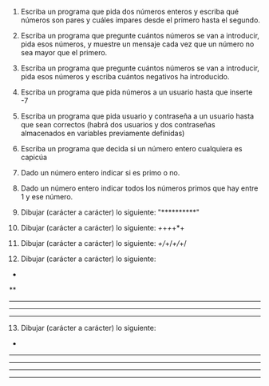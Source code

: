 1. Escriba un programa que pida dos números enteros y escriba qué números son pares y
cuáles impares desde el primero hasta el segundo.

2. Escriba un programa que pregunte cuántos números se van a introducir, pida esos
números, y muestre un mensaje cada vez que un número no sea mayor que el primero.

3. Escriba un programa que pregunte cuántos números se van a introducir, pida esos
números y escriba cuántos negativos ha introducido.

4. Escriba un programa que pida números a un usuario hasta que inserte -7

5. Escriba un programa que pida usuario y contraseña a un usuario hasta que sean
correctos (habrá dos usuarios y dos contraseñas almacenados en variables previamente
definidas)

6. Escriba un programa que decida si un número entero cualquiera es capicúa
7. Dado un número entero indicar si es primo o no.

8. Dado un número entero indicar todos los números primos que hay entre 1 y ese
número.

9. Dibujar (carácter a carácter) lo siguiente:
"**********"

10. Dibujar (carácter a carácter) lo siguiente:
*+*+*+*+*+

11. Dibujar (carácter a carácter) lo siguiente:
*+/*+/*+/*+/

12. Dibujar (carácter a carácter) lo siguiente:
*
**
***
****
*****
13. Dibujar (carácter a carácter) lo siguiente:
*
***
*****
*******
*********
